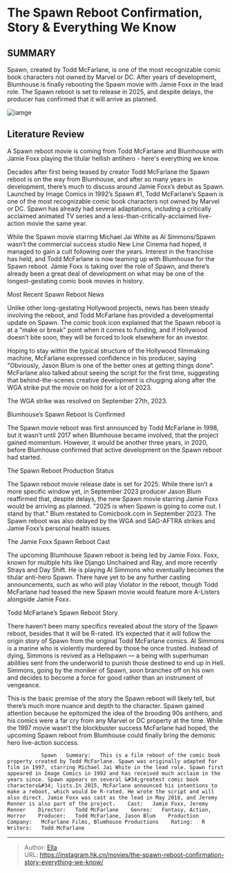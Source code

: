 # The Spawn Reboot Confirmation, Story &amp; Everything We Know


## SUMMARY 



  Spawn, created by Todd McFarlane, is one of the most recognizable comic book characters not owned by Marvel or DC.   After years of development, Blumhouse is finally rebooting the Spawn movie with Jamie Foxx in the lead role.   The Spawn reboot is set to release in 2025, and despite delays, the producer has confirmed that it will arrive as planned.  

![iamge](https://static1.srcdn.com/wordpress/wp-content/uploads/2023/06/spawn-movie-gets-update-from-blumhouse-executive-with-one-caveat.jpg)

## Literature Review

A Spawn reboot movie is coming from Todd McFarlane and Blumhouse with Jamie Foxx playing the titular hellish antihero - here&#39;s everything we know.




Decades after first being teased by creator Todd McFarlane the Spawn reboot is on the way from Blumhouse, and after so many years in development, there’s much to discuss around Jamie Foxx’s debut as Spawn. Launched by Image Comics in 1992’s Spawn #1, Todd McFarlane’s Spawn is one of the most recognizable comic book characters not owned by Marvel or DC. Spawn has already had several adaptations, including a critically acclaimed animated TV series and a less-than-critically-acclaimed live-action movie the same year.




While the Spawn movie starring Michael Jai White as Al Simmons/Spawn wasn’t the commercial success studio New Line Cinema had hoped, it managed to gain a cult following over the years. Interest in the franchise has held, and Todd McFarlane is now teaming up with Blumhouse for the Spawn reboot. Jamie Foxx is taking over the role of Spawn, and there’s already been a great deal of development on what may be one of the longest-gestating comic book movies in history.


 Most Recent Spawn Reboot News 
         

Unlike other long-gestating Hollywood projects, news has been steady involving the reboot, and Todd McFarlane has provided a developmental update on Spawn. The comic book icon explained that the Spawn reboot is at a &#34;make or break&#34; point when it comes to funding, and if Hollywood doesn&#39;t bite soon, they will be forced to look elsewhere for an investor. 




Hoping to stay within the typical structure of the Hollywood filmmaking machine, McFarlane expressed confidence in his producer, saying &#34;Obviously, Jason Blum is one of the better ones at getting things done&#34;. McFarlane also talked about seeing the script for the first time, suggesting that behind-the-scenes creative development is chugging along after the WGA strike put the movie on hold for a lot of 2023.



The WGA strike was resolved on September 27th, 2023. 






 Blumhouse’s Spawn Reboot Is Confirmed 
          

The Spawn movie reboot was first announced by Todd McFarlane in 1998, but it wasn’t until 2017 when Blumhouse became involved, that the project gained momentum. However, it would be another three years, in 2020, before Blumhouse confirmed that active development on the Spawn reboot had started.






 The Spawn Reboot Production Status 
          

The Spawn reboot movie release date is set for 2025. While there isn’t a more specific window yet, in September 2023 producer Jason Blum reaffirmed that, despite delays, the new Spawn movie starring Jamie Foxx would be arriving as planned. &#34;2025 is when Spawn is going to come out. I stand by that.&#34; Blum restated to Comicbook.com in September 2023. The Spawn reboot was also delayed by the WGA and SAG-AFTRA strikes and Jamie Foxx’s personal health issues.



 The Jamie Foxx Spawn Reboot Cast 
          

The upcoming Blumhouse Spawn reboot is being led by Jamie Foxx. Foxx, known for multiple hits like Django Unchained and Ray, and more recently Strays and Day Shift. He is playing Al Simmons who eventually becomes the titular anti-hero Spawn. There have yet to be any further casting announcements, such as who will play Violator in the reboot, though Todd McFarlane had teased the new Spawn movie would feature more A-Listers alongside Jamie Foxx.






 Todd McFarlane’s Spawn Reboot Story 
          

There haven’t been many specifics revealed about the story of the Spawn reboot, besides that it will be R-rated. It’s expected that it will follow the origin story of Spawn from the original Todd McFarlane comics. Al Simmons is a marine who is violently murdered by those he once trusted. Instead of dying, Simmons is revived as a Hellspawn — a being with superhuman abilities sent from the underworld to punish those destined to end up in Hell. Simmons, going by the moniker of Spawn, soon branches off on his own and decides to become a force for good rather than an instrument of vengeance.

This is the basic premise of the story the Spawn reboot will likely tell, but there’s much more nuance and depth to the character. Spawn gained attention because he epitomized the idea of the brooding 90s antihero, and his comics were a far cry from any Marvel or DC property at the time. While the 1997 movie wasn’t the blockbuster success McFarlane had hoped, the upcoming Spawn reboot from Blumhouse could finally bring the demonic hero live-action success.




               Spawn   Summary:   This is a film reboot of the comic book property created by Todd McFarlane. Spawn was originally adapted for film in 1997, starring Michael Jai White in the lead role. Spawn first appeared in Image Comics in 1992 and has received much acclaim in the years since. Spawn appears on several &#34;greatest comic book characters&#34; lists.In 2015, McFarlane announced his intentions to make a reboot, which would be R-rated. He wrote the script and will also direct. Jamie Foxx was cast as the lead in May 2018, and Jeremy Renner is also part of the project.    Cast:   Jamie Foxx, Jeremy Renner    Director:   Todd McFarlane    Genres:   Fantasy, Action, Horror    Producer:   Todd McFarlane, Jason Blum    Production Company:   McFarlane Films, Blumhouse Productions    Rating:   R    Writers:   Todd McFarlane      

---

> Author: [Ella](https://instagram.hk.cn/)  
> URL: https://instagram.hk.cn/movies/the-spawn-reboot-confirmation-story-everything-we-know/  

